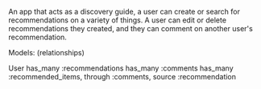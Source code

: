 An app that acts as a discovery guide, a user can create or search for recommendations on a variety of things. A user can edit or delete recommendations they created, and they can comment on another user's recommendation.

Models: (relationships)

User
  has_many :recommendations
  has_many :comments
  has_many :recommended_items, through :comments, source :recommendation
